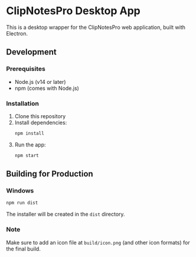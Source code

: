 # ClipNotesPro Desktop App

This is a desktop wrapper for the ClipNotesPro web application, built with Electron.

## Development

### Prerequisites
- Node.js (v14 or later)
- npm (comes with Node.js)

### Installation
1. Clone this repository
2. Install dependencies:
   ```bash
   npm install
   ```
3. Run the app:
   ```bash
   npm start
   ```

## Building for Production

### Windows
```bash
npm run dist
```

The installer will be created in the `dist` directory.

### Note
Make sure to add an icon file at `build/icon.png` (and other icon formats) for the final build.
